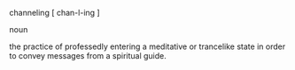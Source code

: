 channeling [ chan-l-ing ]

noun

the practice of professedly entering a meditative or trancelike state in order to convey messages from a spiritual guide.